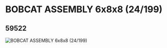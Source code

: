 # BOBCAT ASSEMBLY 6x8x8 (24/199)
## 59522
![BOBCAT ASSEMBLY 6x8x8 (24/199)](https://lc-www-live-s.legocdn.com/media/bricks/5/2/4505580.jpg)